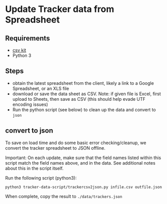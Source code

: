 # Update Tracker data from Spreadsheet

## Requirements
* [csv kit](https://csvkit.readthedocs.io/en/latest/)
* Python 3

## Steps
- obtain the latest spreadsheet from the client, likely a link to a Google Spreadsheet, or an XLS file
- download or save the data sheet as CSV. Note: if given file is Excel, first upload to Sheets, then save as CSV (this should help evade UTF encoding issues)
- Run the python script (see below) to clean up the data and convert to `json`

## convert to json

To save on load time and do some basic error checking/cleanup, we convert the tracker spreadsheet to JSON offline. 

Important: On each update, make sure that the field names listed within this script match the field names above, and in the data. See additional notes about this in the script itself. 

Run the following script (python3):
```
python3 tracker-data-script/trackercsv2json.py infile.csv outfile.json
```

When complete, copy the result to `./data/trackers.json`
